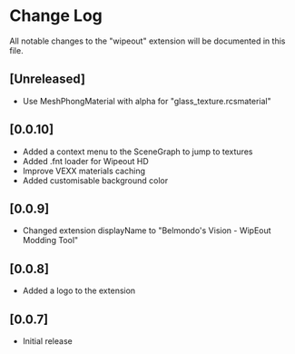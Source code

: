 # Change Log

All notable changes to the "wipeout" extension will be documented in this file.

## [Unreleased]

 - Use MeshPhongMaterial with alpha for "glass_texture.rcsmaterial"

## [0.0.10]

 - Added a context menu to the SceneGraph to jump to textures
 - Added .fnt loader for Wipeout HD
 - Improve VEXX materials caching
 - Added customisable background color
 
## [0.0.9]

 - Changed extension displayName to "Belmondo's Vision - WipEout Modding Tool"

## [0.0.8]

 - Added a logo to the extension

## [0.0.7]

- Initial release
